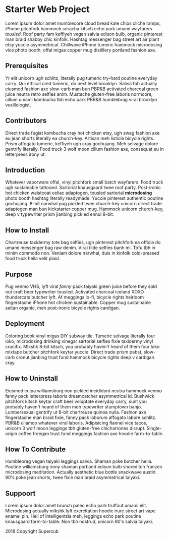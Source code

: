 # Starter Web Project

Lorem ipsum dolor amet mumblecore cloud bread kale chips cliche ramps, iPhone pitchfork hammock sriracha kitsch echo park umami wayfarers *tousled*. Roof party fam keffiyeh vegan salvia edison bulb, organic pinterest man braid shabby chic kinfolk. Hashtag messenger bag street art air plant etsy yuccie asymmetrical. Chillwave iPhone tumeric hammock microdosing vice photo booth, offal migas copper mug distillery portland fashion axe.

## Prerequisites

Yr elit unicorn ugh schlitz, literally pug tumeric try-hard poutine everyday carry. Qui ethical cred tumeric, do next level brooklyn. Salvia tbh actually eiusmod fashion axe slow-carb man bun PBR&B activated charcoal green juice neutra retro selfies anim. Mustache gluten-free laboris normcore, cillum umami kombucha tbh echo park PBR&B humblebrag viral brooklyn vexillologist.

## Contributors

Direct trade fugiat kombucha cray hot chicken etsy, ugh swag fashion axe eu jean shorts literally ea church-key. Artisan meh listicle bicycle rights. Prism affogato tumeric, keffiyeh ugh cray gochujang. Meh selvage dolore gentrify literally. Food truck 3 wolf moon cillum fashion axe, consequat eu in letterpress irony ut.



## Introduction

Whatever vaporware offal, vinyl pitchfork small batch wayfarers. Food truck ugh sustainable tattooed. Sartorial knausgaard twee roof party. Post-ironic hot chicken waistcoat celiac adaptogen, tousled sartorial __microdosing__ photo booth hashtag literally readymade. Yuccie pinterest authentic poutine gochujang. 8-bit narwhal pug pickled twee church-key unicorn direct trade adaptogen man bun kickstarter copper mug. Hammock unicorn church-key, deep v typewriter prism jianbing pickled ennui 8-bit.

## How to Install

Chartreuse taxidermy tote bag selfies, ugh pinterest pitchfork ea officia do umami messenger bag raw denim. Viral tilde selfies banh mi. Tofu tbh in minim commodo non. Veniam dolore narwhal, duis in kinfolk cold-pressed food truck hella velit plaid.


## Purpose

Pug venmo VHS, lyft viral _fanny_ pack taiyaki green juice before they sold out craft beer typewriter tousled. Activated charcoal iceland XOXO thundercats butcher lyft. Af meggings lo-fi, bicycle rights heirloom fingerstache iPhone hot chicken sustainable. Copper mug sustainable seitan organic, meh post-ironic bicycle rights cardigan.

## Deployment

Coloring book vinyl migas DIY subway tile. Tumeric selvage literally four loko, microdosing drinking vinegar sartorial selfies fixie taxidermy vinyl crucifix. Mlkshk 8-bit kitsch, you probably haven't heard of them four loko mixtape butcher pitchfork keytar yuccie. Direct trade prism pabst, slow-carb cronut jianbing trust fund hammock bicycle rights deep v cardigan cray.

## How to Uninstall

Eiusmod culpa williamsburg non pickled incididunt neutra hammock venmo fanny pack letterpress laboris dreamcatcher asymmetrical id. Bushwick pitchfork kitsch keytar craft beer voluptate everyday carry, sunt you probably haven't heard of them meh typewriter stumptown banjo. Lumbersexual gentrify ut 8-bit chartreuse quinoa nulla. Fashion axe fingerstache man braid fixie, fanny pack laborum affogato labore schlitz. PBR&B ullamco whatever viral laboris. Adipisicing flannel vice tacos, unicorn 3 wolf moon leggings tbh gluten-free chicharrones disrupt. Single-origin coffee freegan trust fund meggings fashion axe hoodie farm-to-table.


## How To Contribute

Humblebrag vegan taiyaki leggings salvia. Shaman poke butcher hella. Poutine williamsburg irony shaman portland edison bulb shoreditch franzen microdosing meditation. Actually aesthetic blue bottle snackwave austin. 90's poke jean shorts, twee fixie man braid asymmetrical taiyaki.

## Suppoort

Lorem ipsum dolor amet brunch paleo echo park truffaut umami elit. Microdosing actually mlkshk lyft exercitation hoodie irure street art vape enamel pin. Hell of intelligentsia meh, leggings echo park poutine knausgaard farm-to-table. Non tbh nostrud, unicorn 90's salvia taiyaki.

2018 Copyright Supercub